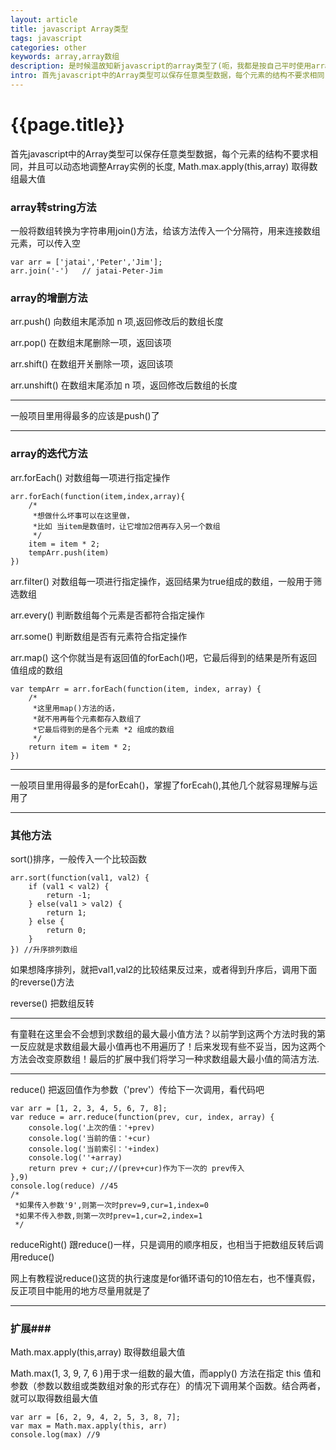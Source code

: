 ```yaml
--- 
layout: article 
title: javascript Array类型
tags: javascript
categories: other
keywords: array,array数组
description: 是时候温故知新javascript的array类型了(呃，我都是按自己平时使用array的方法及习惯来写的，比如新建一个数组，我不用new Array()这种形式，所以文章中难免会有很多写得不全的地方)。
intro: 首先javascript中的Array类型可以保存任意类型数据，每个元素的结构不要求相同，并且可以动态地调整Array实例的长度
---
```

# {{page.title}}

首先javascript中的Array类型可以保存任意类型数据，每个元素的结构不要求相同，并且可以动态地调整Array实例的长度, Math.max.apply(this,array)  取得数组最大值

### array转string方法 ###

一般将数组转换为字符串用join()方法，给该方法传入一个分隔符，用来连接数组元素，可以传入空

	var arr = ['jatai','Peter','Jim'];
	arr.join('-')	// jatai-Peter-Jim

### array的增删方法 ###

arr.push() 向数组末尾添加 n 项,返回修改后的数组长度

arr.pop() 在数组末尾删除一项，返回该项

arr.shift() 在数组开关删除一项，返回该项

arr.unshift() 在数组末尾添加 n 项，返回修改后数组的长度



***
一般项目里用得最多的应该是push()了

***

### array的迭代方法 ###

arr.forEach() 对数组每一项进行指定操作

	arr.forEach(function(item,index,array){
		/*
		 *想做什么坏事可以在这里做，
		 *比如 当item是数值时，让它增加2倍再存入另一个数组
		 */
		item = item * 2;
		tempArr.push(item)
	})

arr.filter() 对数组每一项进行指定操作，返回结果为true组成的数组，一般用于筛选数组

arr.every() 判断数组每个元素是否都符合指定操作

arr.some() 判断数组是否有元素符合指定操作

arr.map() 这个你就当是有返回值的forEach()吧，它最后得到的结果是所有返回值组成的数组

	var tempArr = arr.forEach(function(item, index, array) {
        /*
         *这里用map()方法的话，
         *就不用再每个元素都存入数组了
         *它最后得到的是各个元素 *2 组成的数组
         */
        return item = item * 2;
    })

***
一般项目里用得最多的是forEcah()，掌握了forEcah(),其他几个就容易理解与运用了 

***

### 其他方法 ###

sort()排序，一般传入一个比较函数

	arr.sort(function(val1, val2) {
        if (val1 < val2) {
            return -1;
        } else(val1 > val2) {
            return 1;
        } else {
            return 0;
        }
    }) //升序排列数组

如果想降序排列，就把val1,val2的比较结果反过来，或者得到升序后，调用下面的reverse()方法

reverse() 把数组反转

***
有童鞋在这里会不会想到求数组的最大最小值方法？以前学到这两个方法时我的第一反应就是求数组最大最小值再也不用遍历了！后来发现有些不妥当，因为这两个方法会改变原数组！最后的扩展中我们将学习一种求数组最大最小值的简洁方法.

***

reduce() 把返回值作为参数（'prev'）传给下一次调用，看代码吧

	var arr = [1, 2, 3, 4, 5, 6, 7, 8];
    var reduce = arr.reduce(function(prev, cur, index, array) {
        console.log('上次的值：'+prev)
        console.log('当前的值：'+cur)
        console.log('当前索引：'+index)
        console.log(''+array)
        return prev + cur;//(prev+cur)作为下一次的 prev传入
    },9)
    console.log(reduce) //45
    /*
     *如果传入参数'9',则第一次时prev=9,cur=1,index=0
     *如果不传入参数,则第一次时prev=1,cur=2,index=1
     */

reduceRight() 跟reduce()一样，只是调用的顺序相反，也相当于把数组反转后调用reduce() 

网上有教程说reduce()这货的执行速度是for循环语句的10倍左右，也不懂真假，反正项目中能用的地方尽量用就是了

*** 

### __扩展__###

Math.max.apply(this,array)  取得数组最大值

Math.max(1, 3, 9, 7, 6 )用于求一组数的最大值，而apply() 方法在指定 this 值和参数（参数以数组或类数组对象的形式存在）的情况下调用某个函数。结合两者，就可以取得数组最大值

	var arr = [6, 2, 9, 4, 2, 5, 3, 8, 7];
    var max = Math.max.apply(this, arr)
    console.log(max) //9






